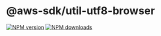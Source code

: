 # @aws-sdk/util-utf8-browser

[![NPM version](https://img.shields.io/npm/v/@aws-sdk/util-utf8-browser/beta.svg)](https://www.npmjs.com/package/@aws-sdk/util-utf8-browser)
[![NPM downloads](https://img.shields.io/npm/dm/@aws-sdk/util-utf8-browser.svg)](https://www.npmjs.com/package/@aws-sdk/util-utf8-browser)

